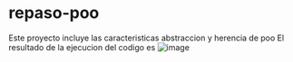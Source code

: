 # repaso-poo
Este proyecto incluye las caracteristicas abstraccion y herencia de poo
El resultado de la ejecucion del codigo es 
![image](https://github.com/user-attachments/assets/a0e1b9fa-c791-4930-bf2b-4cbd85f4c11e)
